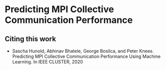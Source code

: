 # Predicting MPI Collective Communication Performance

## Citing this work

- Sascha Hunold, Abhinav Bhatele, George Bosilca, and Peter Knees. Predicting MPI Collective Communication Performance Using Machine Learning. In IEEE CLUSTER, 2020
